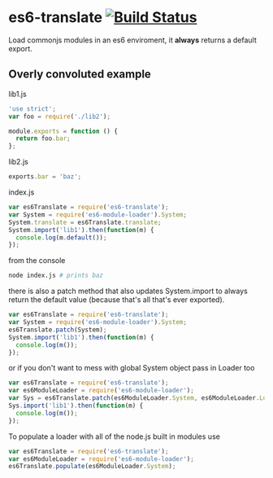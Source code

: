es6-translate [![Build Status](https://travis-ci.org/calvinmetcalf/es6-translate.svg)](https://travis-ci.org/calvinmetcalf/es6-translate)
===

Load commonjs modules in an es6 enviroment, it **always** returns a default export.

## Overly convoluted example

lib1.js

```js
'use strict';
var foo = require('./lib2');

module.exports = function () {
  return foo.bar;
};
```

lib2.js

```js
exports.bar = 'baz';
```

index.js

```js
var es6Translate = require('es6-translate');
var System = require('es6-module-loader').System;
System.translate = es6Translate.translate;
System.import('lib1').then(function(m) {
  console.log(m.default());
});
```
from the console

```bash
node index.js # prints baz
```

there is also a patch method that also updates System.import to always return the default value (because that's all that's ever exported).

```js
var es6Translate = require('es6-translate');
var System = require('es6-module-loader').System;
es6Translate.patch(System);
System.import('lib1').then(function(m) {
  console.log(m());
});
```

or if you don't want to mess with global System object pass in Loader too

```js
var es6Translate = require('es6-translate');
var es6ModuleLoader = require('es6-module-loader');
var Sys = es6Translate.patch(es6ModuleLoader.System, es6ModuleLoader.Loader);
Sys.import('lib1').then(function(m) {
  console.log(m());
});
```

To populate a loader with all of the node.js built in modules use

```js
var es6Translate = require('es6-translate');
var es6ModuleLoader = require('es6-module-loader');
es6Translate.populate(es6ModuleLoader.System);
```